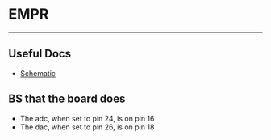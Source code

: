 # EMPR
---
## Useful Docs
* [Schematic](https://os.mbed.com/media/uploads/chris/mbed-005.1.pdf)

## BS that the board does
* The adc, when set to pin 24, is on pin 16
* The dac, when set to pin 26, is on pin 18
